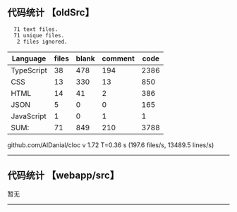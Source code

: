 ## 代码统计 【oldSrc】

      71 text files.
      71 unique files.                              
       2 files ignored.

| Language | files | blank | comment | code |
| -------- | ----- | ----- | ------- | ---- |
| TypeScript | 38 | 478 | 194 | 2386 |
| CSS        | 13 | 330 | 13  | 850  |
| HTML       | 14 | 41  | 2   | 386  |
| JSON       | 5  | 0   | 0   | 165  |
| JavaScript | 1  | 0   | 1   | 1    |
| SUM:       | 71 | 849 | 210 | 3788 |

github.com/AlDanial/cloc v 1.72  T=0.36 s (197.6 files/s, 13489.5 lines/s)

---

## 代码统计 【webapp/src】

暂无

---